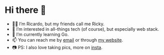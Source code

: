 # Hi there 👋
- 👨‍💻 I’m Ricardo, but my friends call me Ricky.
- 👀 I’m interested in all-things tech (of course), but especially web stack.
- 🌱 I’m currently learning Go.
- 📫 You can reach me by [email](mailto:ricardo@francoli.me) or through [my website](https://ricardofrancoli.com).
- 📷 PS: I also love taking pics, more on [insta](https://www.instagram.com/ricardofrancoli/).

